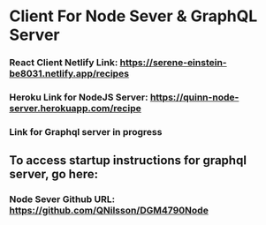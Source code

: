 # Client For Node Sever & GraphQL Server

### React Client Netlify Link: https://serene-einstein-be8031.netlify.app/recipes
### Heroku Link for NodeJS Server: https://quinn-node-server.herokuapp.com/recipe
### Link for Graphql server in progress

## To access startup instructions for graphql server, go here:
### Node Sever Github URL: https://github.com/QNilsson/DGM4790Node
